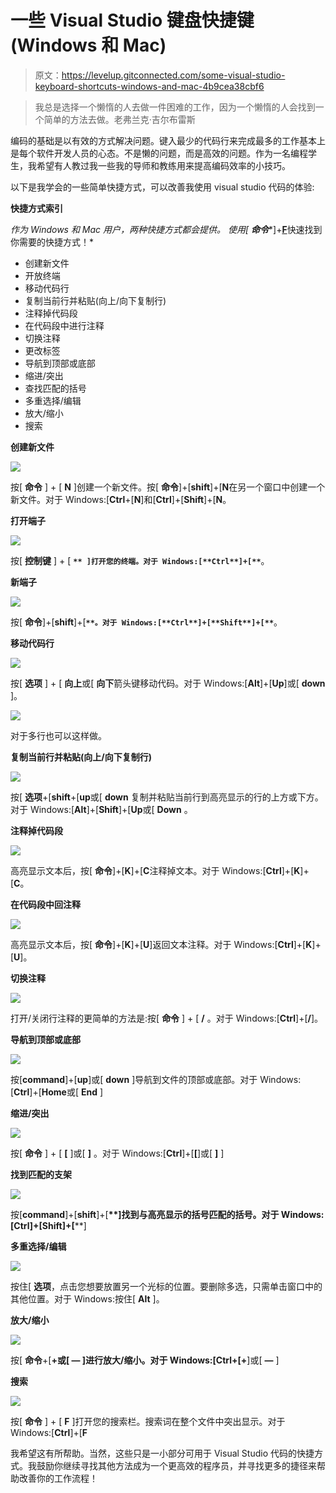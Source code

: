 # 一些 Visual Studio 键盘快捷键(Windows 和 Mac)

> 原文：<https://levelup.gitconnected.com/some-visual-studio-keyboard-shortcuts-windows-and-mac-4b9cea38cbf6>

> 我总是选择一个懒惰的人去做一件困难的工作，因为一个懒惰的人会找到一个简单的方法去做。老弗兰克·吉尔布雷斯

编码的基础是以有效的方式解决问题。键入最少的代码行来完成最多的工作基本上是每个软件开发人员的心态。不是懒的问题，而是高效的问题。作为一名编程学生，我希望有人教过我一些我的导师和教练用来提高编码效率的小技巧。

以下是我学会的一些简单快捷方式，可以改善我使用 visual studio 代码的体验:

**快捷方式索引**

*作为 Windows 和 Mac 用户，两种快捷方式都会提供。
使用[* ***命令****]+[****F****](****Ctrl****]+[****F****)快速找到你需要的快捷方式！*

*   创建新文件
*   开放终端
*   移动代码行
*   复制当前行并粘贴(向上/向下复制行)
*   注释掉代码段
*   在代码段中进行注释
*   切换注释
*   更改标签
*   导航到顶部或底部
*   缩进/突出
*   查找匹配的括号
*   多重选择/编辑
*   放大/缩小
*   搜索

**创建新文件**

![](img/6a458a879f2bf5c15a14c1a0e220120b.png)

按[ **命令** ] + [ **N** ]创建一个新文件。按[ **命令**]+[**shift**]+[**N**在另一个窗口中创建一个新文件。对于 Windows:[**Ctrl**+[**N**]和[**Ctrl**]+[**Shift**]+[**N**。

**打开端子**

![](img/6cccd9f496828a8063d0ccf5c800438c.png)

按[ **控制键** ] + [ **`** ]打开您的终端。对于 Windows:[**Ctrl**]+[**`**。

**新端子**

![](img/5099d3c78c359bf9a680ea30b4252bfe.png)

按[ **命令**]+[**shift**]+[**`**。对于 Windows:[**Ctrl**]+[**Shift**]+[**`**。

**移动代码行**

![](img/8d72c16ea4da0561bf98b740bcdb88f4.png)

按[ **选项** ] + [ **向上**或[ **向下**箭头键移动代码。对于 Windows:[**Alt**]+[**Up**]或[ **down** ]。

![](img/96505557e1d90dd87c8cc53e1f11afc7.png)

对于多行也可以这样做。

**复制当前行并粘贴(向上/向下复制行)**

![](img/933de69b8a086aabddc7d5b6ed4a4cda.png)

按[ **选项**+[**shift**+[**up**或[ **down** 复制并粘贴当前行到高亮显示的行的上方或下方。对于 Windows:[**Alt**]+[**Shift**]+[**Up**或[ **Down** 。

**注释掉代码段**

![](img/120fe9461aacf99b45834f4553962fa4.png)

高亮显示文本后，按[ **命令**]+[**K**]+[**C**注释掉文本。对于 Windows:[**Ctrl**]+[**K**]+[**C**。

**在代码段中回注释**

![](img/05450badc24ccac600d255399550ae06.png)

高亮显示文本后，按[ **命令**]+[**K**]+[**U**]返回文本注释。对于 Windows:[**Ctrl**]+[**K**]+[**U**]。

**切换注释**

![](img/60763a5115ff2d4dc92c7269c062b345.png)

打开/关闭行注释的更简单的方法是:按[ **命令** ] + [ **/** 。对于 Windows:[**Ctrl**]+[**/**]。

**导航到顶部或底部**

![](img/c5a4c177ceaffbb90d59f58eaa8b68a3.png)

按[**command**]+[**up**]或[ **down** ]导航到文件的顶部或底部。对于 Windows:[**Ctrl**]+[**Home**或[ **End** ]

**缩进/突出**

![](img/0400e36d9a3d9e205defc8ae13da4851.png)

按[ **命令** ] + [ **[** ]或[ **]** 。对于 Windows:[**Ctrl**]+[**[**]或[ **]** ]

**找到匹配的支架**

![](img/cf1c15d292a2e97136ad1745a31d1100.png)

按[**command**]+[**shift**]+[**\**]找到与高亮显示的括号匹配的括号。对于 Windows:[**Ctrl**]+[**Shift**]+[**\**]

**多重选择/编辑**

![](img/c6fec02305d12415e409185fb4655277.png)

按住[ **选项**，点击您想要放置另一个光标的位置。要删除多选，只需单击窗口中的其他位置。对于 Windows:按住[ **Alt** ]。

**放大/缩小**

![](img/44a5f71ca174e30556194e6d1e3fd7ad.png)

按[ **命令**+[**+**或[ **—** ]进行放大/缩小。对于 Windows:[**Ctrl**+[**+**]或[ **—** ]

**搜索**

![](img/74f938fb576643f1fbeb692fa9d1f1d0.png)

按[ **命令** ] + [ **F** ]打开您的搜索栏。搜索词在整个文件中突出显示。对于 Windows:[**Ctrl**]+[**F**

我希望这有所帮助。当然，这些只是一小部分可用于 Visual Studio 代码的快捷方式。我鼓励你继续寻找其他方法成为一个更高效的程序员，并寻找更多的捷径来帮助改善你的工作流程！